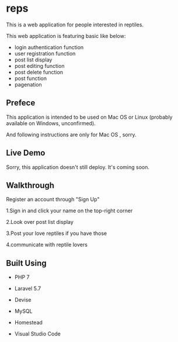 # reps

This is a web application for people interested in reptiles.

This web application is featuring basic like below:

* login authentication function
* user registration function
* post list display
* post editing function
* post delete function
* post function
* pagenation

## Prefece

This application is intended to be used on Mac OS  or Linux (probably available on Windows, unconfirmed).

And following instructions are only for Mac OS , sorry.

## Live Demo
Sorry, this application doesn't still deploy. It's coming soon. 

## Walkthrough
Register an account through "Sign Up"

1.Sign in and click your name on the top-right corner  

2.Look over post list display  

3.Post your love reptiles if you have those   

4.communicate with reptile lovers

## Built Using
* PHP 7

* Laravel 5.7

* Devise

* MySQL

* Homestead

* Visual Studio Code
